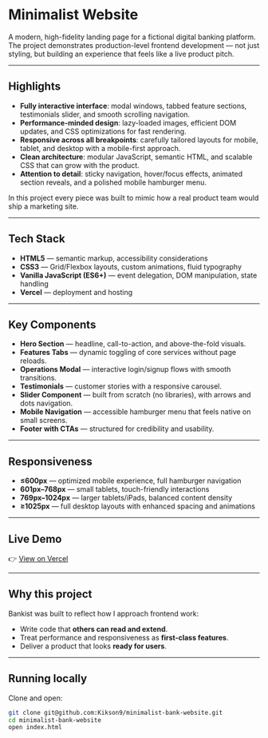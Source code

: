 # Minimalist Website

A modern, high-fidelity landing page for a fictional digital banking platform.  
The project demonstrates production-level frontend development — not just styling, but building an experience that feels like a live product pitch.

---

## Highlights

- **Fully interactive interface**: modal windows, tabbed feature sections, testimonials slider, and smooth scrolling navigation.
- **Performance-minded design**: lazy-loaded images, efficient DOM updates, and CSS optimizations for fast rendering.
- **Responsive across all breakpoints**: carefully tailored layouts for mobile, tablet, and desktop with a mobile-first approach.
- **Clean architecture**: modular JavaScript, semantic HTML, and scalable CSS that can grow with the product.
- **Attention to detail**: sticky navigation, hover/focus effects, animated section reveals, and a polished mobile hamburger menu.

In this project every piece was built to mimic how a real product team would ship a marketing site.

---

## Tech Stack

- **HTML5** — semantic markup, accessibility considerations
- **CSS3** — Grid/Flexbox layouts, custom animations, fluid typography
- **Vanilla JavaScript (ES6+)** — event delegation, DOM manipulation, state handling
- **Vercel** — deployment and hosting

---

## Key Components

- **Hero Section** — headline, call-to-action, and above-the-fold visuals.
- **Features Tabs** — dynamic toggling of core services without page reloads.
- **Operations Modal** — interactive login/signup flows with smooth transitions.
- **Testimonials** — customer stories with a responsive carousel.
- **Slider Component** — built from scratch (no libraries), with arrows and dots navigation.
- **Mobile Navigation** — accessible hamburger menu that feels native on small screens.
- **Footer with CTAs** — structured for credibility and usability.

---

## Responsiveness

- **≤600px** — optimized mobile experience, full hamburger navigation
- **601px–768px** — small tablets, touch-friendly interactions
- **769px–1024px** — larger tablets/iPads, balanced content density
- **≥1025px** — full desktop layouts with enhanced spacing and animations

---

## Live Demo

👉 [View on Vercel](https://minimalist-banking-site.vercel.app/)

---

## Why this project

Bankist was built to reflect how I approach frontend work:

- Write code that **others can read and extend**.
- Treat performance and responsiveness as **first-class features**.
- Deliver a product that looks **ready for users**.

---

## Running locally

Clone and open:

```bash
git clone git@github.com:Kikson9/minimalist-bank-website.git
cd minimalist-bank-website
open index.html

```
